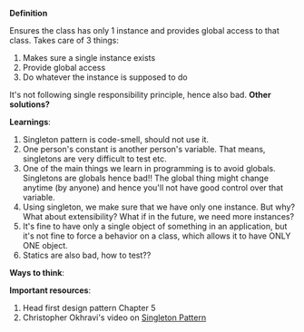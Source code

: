 **Definition**

Ensures the class has only 1 instance and provides global access to that class. Takes care of 3 things:

1. Makes sure a single instance exists
2. Provide global access
3. Do whatever the instance is supposed to do

It's not following single responsibility principle, hence also bad.
**Other solutions?** <br>

**Learnings**:

1. Singleton pattern is code-smell, should not use it.
2. One person's constant is another person's variable. That means, singletons are very difficult to test etc.
3. One of the main things we learn in programming is to avoid globals. Singletons are globals hence bad!!
   The global thing might change anytime (by anyone) and hence you'll not have good control over that variable.
4. Using singleton, we make sure that we have only one instance. But why? What about extensibility? What if in the
   future, we need more instances?
5. It's fine to have only a single object of something in an application, but it's not fine to force a behavior on a
   class, which allows it to have ONLY ONE object.
6. Statics are also bad, how to test??

**Ways to think**:

**Important resources**:

1. Head first design pattern Chapter 5
2. Christopher Okhravi's video on [Singleton Pattern](https://www.youtube.com/watch?v=hUE_j6q0LTQ)




